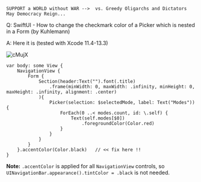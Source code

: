 ```
SUPPORT a WORLD without WAR -->  vs. Greedy Oligarchs and Dictators
May Democracy Reign... 
```

Q: SwiftUI - How to change the checkmark color of a Picker which is nested in a Form (by Kuhlemann)

A: Here it is (tested with Xcode 11.4-13.3)

![cMujX](https://user-images.githubusercontent.com/62171579/169640075-97cd31b6-d179-4bba-878c-67ccbd70b4e8.png)

    var body: some View {
        NavigationView {
            Form {
                Section(header:Text("").font(.title)
                    .frame(minWidth: 0, maxWidth: .infinity, minHeight: 0, maxHeight: .infinity, alignment: .center)
                ){
                    Picker(selection: $selectedMode, label: Text("Modes")) {
                        ForEach(0 ..< modes.count, id: \.self) {
                            Text(self.modes[$0])
                                .foregroundColor(Color.red)
                        }
                    }
                }
            }
        }.accentColor(Color.black)   // << fix here !!
    }


**Note:** `.accentColor` is applied for all `NavigationView` controls, so `UINavigationBar.appearance().tintColor = .black` is not needed.
